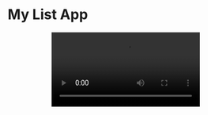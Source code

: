 <h1>
    My List App
</h1>
<p style="text-align: center;">
  <video src="[FetchHiringScreenRecording.webm](https://github.com/user-attachments/assets/c3dfe362-1c69-4671-af95-3544f7241cd8)" controls></video>
</p>
